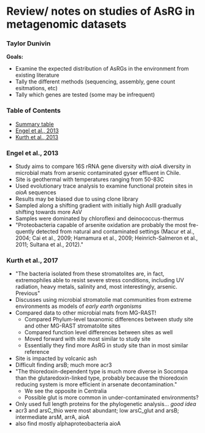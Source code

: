 # Review/ notes on studies of AsRG in metagenomic datasets
### Taylor Dunivin

__Goals:__
* Examine the expected distribution of AsRGs in the environment from existing literature
* Tally the different methods (sequencing, assembly, gene count esitmations, etc)
* Tally which genes are tested (some may be infrequent)

### Table of Contents
* [Summary table](https://docs.google.com/spreadsheets/d/1-QjI7Aun_S2CxAXtMExuNcwu6ipUIYg97lo7WJB23JA/edit#gid=0)
* [Engel et al., 2013](https://github.com/ShadeLab/meta_arsenic/blob/master/Literature_review.md#engel-et-al-2013)
* [Kurth et al., 2013](https://github.com/ShadeLab/meta_arsenic/blob/master/Literature_review.md#kurth-et-al-2013)


### Engel et al., 2013
* Study aims to compare 16S rRNA gene diversity with _aioA_ diversity in microbial mats from arsenic contaminated gyser effluent in Chile. 
* Site is geothermal with temperatures ranging from 50-83C
* Used evolutionary trace analysis to examine functional protein sites in _aioA_ sequences 
* Results may be biased due to using clone library
* Sampled along a shifting gradient with initially high AsIII gradually shifting towards more AsV
* Samples were dominated by chloroflexi and deinococcus-thermus
* "Proteobacteria capable of arsenite oxidation are probably the most fre- quently detected from natural and contaminated settings (Macur et al., 2004; Cai et al., 2009; Hamamura et al., 2009; Heinrich-Salmeron et al., 2011; Sultana et al., 2012)."

### Kurth et al., 2017
* "The bacteria isolated from these stromatolites are, in fact, extremophiles able to resist severe stress conditions, including UV radiation, heavy metals, salinity and, most interestingly, arsenic. Previous"
* Discusses using microbial stromatolie mat communities from extreme environments as models of _early earth organisms_
* Compared data to other microbial mats from MG-RAST!
  * Compared Phylum-level taxanomic differences between study site and other MG-RAST stromatolite sites
  * Compared function level differences between sites as well
  * Moved forward with site most similar to study site
  * Essentially they find more AsRG in study site than in most similar reference
* Site is impacted by volcanic ash
* Difficult finding arsB; much more acr3
* "The thioredoxin-dependent type is much more diverse in Socompa than the glutaredoxin-linked type, probably because the thioredoxin reducing system is more efficient in arsenate decontamination."
  * We see the opposite in Centralia
  * Possible glut is more common in under-contaminated environments?
* Only used full length proteins for the phylogenetic analysis... _good idea_
* acr3 and arsC_thio were most abundant; low arsC_glut and arsB; intermediate arsM, arrA, aioA
* also find mostly alphaproteobacteria aioA
  
